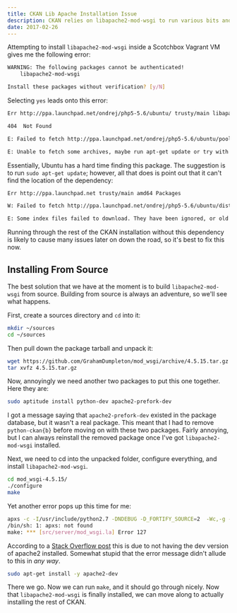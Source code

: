 ```yaml
---
title: CKAN Lib Apache Installation Issue
description: CKAN relies on libapache2-mod-wsgi to run various bits and bobs. Unfortunately for me, I've run into an issue.
date: 2017-02-26
---
```


Attempting to install `libapache2-mod-wsgi` inside a Scotchbox Vagrant VM gives me the following error:

```bash
WARNING: The following packages cannot be authenticated!
    libapache2-mod-wsgi

Install these packages without verification? [y/N]
```

Selecting `yes` leads onto this error:

```bash
Err http://ppa.launchpad.net/ondrej/php5-5.6/ubuntu/ trusty/main libapache2-mod-wsgi amd64 4.3.0-1+deb.sury.org~trusty+1

404  Not Found

E: Failed to fetch http://ppa.launchpad.net/ondrej/php5-5.6/ubuntu/pool/main/m/mod-wsgi/libapache2-mod-wsgi_4.3.0-1+deb.sury.org~trusty+1_amd64.deb  404  Not Found

E: Unable to fetch some archives, maybe run apt-get update or try with --fix-missing?
```

Essentially, Ubuntu has a hard time finding this package. The suggestion is to run `sudo apt-get update`; however, all that does is point out that it can't find the location of the dependency:

```bash
Err http://ppa.launchpad.net trusty/main amd64 Packages                         404  Not Found

W: Failed to fetch http://ppa.launchpad.net/ondrej/php5-5.6/ubuntu/dists/trusty/main/binary-amd64/Packages  404  Not Found

E: Some index files failed to download. They have been ignored, or old ones used instead.
```

Running through the rest of the CKAN installation without this dependency is likely to cause many issues later on down the road, so it's best to fix this now.

## Installing From Source

The best solution that we have at the moment is to build `libapache2-mod-wsgi` from source. Building from source is always an adventure, so we'll see what happens.

First, create a sources directory and `cd` into it:

```bash
mkdir ~/sources
cd ~/sources
```

Then pull down the package tarball and unpack it:

```bash
wget https://github.com/GrahamDumpleton/mod_wsgi/archive/4.5.15.tar.gz 
tar xvfz 4.5.15.tar.gz
```

Now, annoyingly we need another two packages to put this one together. Here they are:

```bash
sudo aptitude install python-dev apache2-prefork-dev
```

I got a message saying that `apache2-prefork-dev` existed in the package database, but it wasn't a real package. This meant that I had to remove `python-ckan{b}` before moving on with these two packages. Fairly annoying, but I can always reinstall the removed package once I've got `libapache2-mod-wsgi` installed.

Next, we need to cd into the unpacked folder, configure everything, and install `libapache2-mod-wsgi`.

```bash
cd mod_wsgi-4.5.15/
./configure
make
```

Yet another error pops up this time for me:

```bash
apxs -c -I/usr/include/python2.7 -DNDEBUG -D_FORTIFY_SOURCE=2  -Wc,-g -Wc,-O2  src/server/mod_wsgi.c src/server/wsgi_*.c -L/usr/lib -L/usr/lib/python2.7/config  -lpython2.7 -lpthread -ldl  -lutil -lm
/bin/sh: 1: apxs: not found
make: *** [src/server/mod_wsgi.la] Error 127
```

According to a [Stack Overflow post](//stackoverflow.com/questions/16854750/issues-installing-mod-wsgi-cannot-find-makefile-in) this is due to not having the dev version of apache2 installed. Somewhat stupid that the error message didn't allude to this in *any way*.

```bash
sudo apt-get install -y apache2-dev
```

There we go. Now we can run `make`, and it should go through nicely. Now that `libapache2-mod-wsgi` is finally installed, we can move along to actually installing the rest of CKAN.
